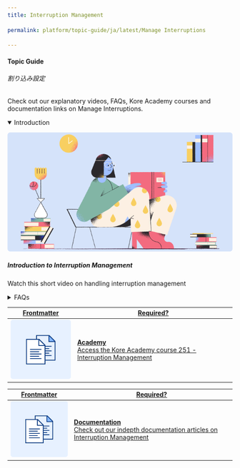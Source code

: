 ```yaml
---
title: Interruption Management

permalink: platform/topic-guide/ja/latest/Manage Interruptions

---
```

#### Topic Guide
###### 割り込み設定

  Check out our explanatory videos, FAQs, Kore Academy courses and documentation links on Manage Interruptions.

<details class="introduction-video" open>
  <summary>Introduction
  </summary>
  
   [![Introduction to Interruption Management](images/VideoCoverImage.png)](https://drive.google.com/file/d/1kWjibI1pX86gAGM7KZxAOVjE_dU2pNYk/preview)

  ##### Introduction to Interruption Management
  Watch this short video on handling interruption management

</details>

<details>
  <summary>FAQs
  </summary>

  <a class="doc-link" target="_blank" href="https://developer.kore.ai/docs/bots/bot-intelligence/interruption-handling-context-switching-intents/?lang=ja">
 
  中断とは何か、およびその使用方法

</a>

<a class="doc-link" target="_blank" href="https://developer.kore.ai/docs/bots/bot-intelligence/default-dialog/#Standard_Responses?lang=ja">
 
  標準レスポンスのカスタマイズ方法

</a>


<a class="doc-link" target="_blank" href="https://developer.kore.ai/docs/bots/bot-builder-tool/dialog-task/prompt-editor/?lang=ja">
 
  プロンプトエディタの使用方法

</a>

</details>

<a class="doc-link" target="_blank" href="https://academy.kore.ai/learningpath/course-251--interruption-management">
 

| Frontmatter | Required? |
|-------------|-------------|
| ![alt text](images/docIcon.svg "Title") | **Academy**  <br /> Access the Kore Academy course 251 - Interruption Management | 


</a>


<a class="doc-link" target="_blank" href="https://developer.kore.ai/docs/bots/bot-intelligence/interruption-handling-context-switching-intents/?lang=ja">
 

| Frontmatter | Required? |
|-------------|-------------|
| ![alt text](images/docIcon.svg "Title") | **Documentation**  <br /> Check out our indepth documentation articles on Interruption Management | 


</a>
